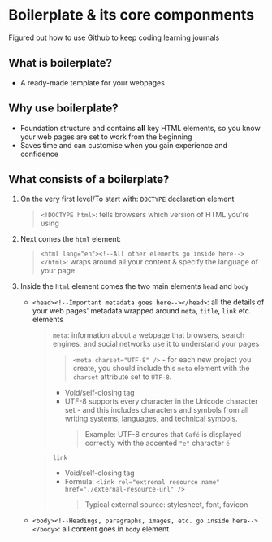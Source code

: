 # Boilerplate & its core componments
Figured out how to use Github to keep coding learning journals
## What is boilerplate?  
- A ready-made template for your webpages
## Why use boilerplate?
- Foundation structure and contains **all** key HTML elements, so you know your web pages are set to work from the beginning
- Saves time and can customise when you gain experience and confidence
## What consists of a boilerplate?
1. On the very first level/To start with:  `DOCTYPE` declaration element
     > `<!DOCTYPE html>`: tells browsers which version of HTML you're using
2. Next comes the `html` element:
     > `<html lang="en"><!--All other elements go inside here--></html>`: wraps around all your content & specify the language of your page 
4. Inside the `html` element comes the two main elements `head` and `body`
     - `<head><!--Important metadata goes here--></head>`: all the details of your web pages' metadata wrapped around `meta`, `title`, `link` etc. elements
       > `meta`: information about a webpage that browsers, search engines, and social networks use it to understand your pages
       >> `<meta charset="UTF-8" />` - for each new project you create, you should include this `meta` element with the `charset` attribute set to `UTF-8`.
       >  - Void/self-closing tag
       > - UTF-8 supports every character in the Unicode character set - and this includes characters and symbols from all writing systems, languages, and technical symbols.  
       >   > Example: UTF-8 ensures that `Café` is displayed correctly with the accented `"e"` character `é`

       > `link`
          > - Void/self-closing tag
          > - Formula: `<link rel="extrenal resource name" href="./external-resource-url" />`  
          >   >Typical external source: stylesheet, font, favicon
     - `<body><!--Headings, paragraphs, images, etc. go inside here--></body>`: all content goes in `body` element
